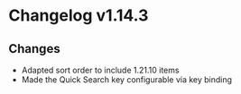 # Changelog v1.14.3

## Changes
- Adapted sort order to include 1.21.10 items
- Made the Quick Search key configurable via key binding